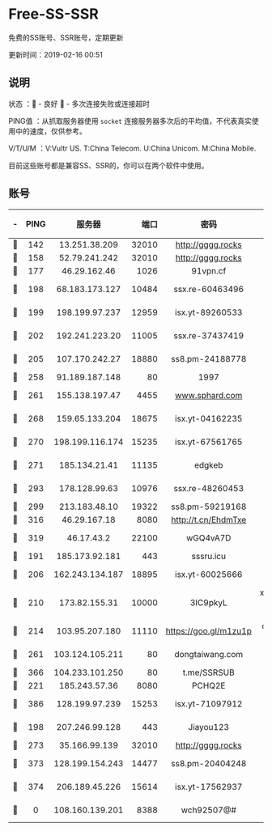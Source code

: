 # Free-SS-SSR

免费的SS账号、SSR账号，定期更新

更新时间：2019-02-16 00:51

## 说明

状态     ：🙂 - 良好 🙁 - 多次连接失败或连接超时

PING值   ：从抓取服务器使用 `socket` 连接服务器多次后的平均值，不代表真实使用中的速度，仅供参考。

V/T/U/M  ：V:Vultr US. T:China Telecom. U:China Unicom. M:China Mobile.

目前这些账号都是兼容SS、SSR的，你可以在两个软件中使用。

## 账号

|-|PING|服务器|端口|密码|加密方式|区域|V/T/U/M|
|:----:|:----:|:-----:|-----:|:----:|:----:|:----:|:----:|
|🙂|142|13.251.38.209|32010|http://gggg.rocks|chacha20|SG|10↑/10↑/10↑/9↑|
|🙂|158|52.79.241.242|32010|http://gggg.rocks|chacha20|KR|9↑/9↑/8↑/9↑|
|🙂|177|46.29.162.46|1026|91vpn.cf|rc4-md5|RU|10↑/10↑/8↑/10↑|
|🙂|198|68.183.173.127|10484|ssx.re-60463496|aes-256-cfb|US|7↑/6↑/6↑/6↑|
|🙂|199|198.199.97.237|12959|isx.yt-89260533|aes-256-cfb|US|9↑/9↑/9↑/9↑|
|🙂|202|192.241.223.20|11005|ssx.re-37437419|aes-256-cfb|US|7↑/6↑/6↑/6↑|
|🙂|205|107.170.242.27|18880|ss8.pm-24188778|aes-256-cfb|US|7↑/6↑/6↑/6↑|
|🙂|258|91.189.187.148|80|1997|chacha20|US|10↑/10↑/10↑/10↑|
|🙂|261|155.138.197.47|4455|www.sphard.com|aes-256-cfb|US|7↑/8↑/10↑/9↑|
|🙂|268|159.65.133.204|18675|isx.yt-04162235|aes-256-cfb|SG|9↑/9↑/9↑/9↑|
|🙂|270|198.199.116.174|15235|isx.yt-67561765|aes-256-cfb|US|9↑/9↑/9↑/9↑|
|🙂|271|185.134.21.41|11135|edgkeb|aes-256-cfb|GB|10↑/10↑/10↑/10↑|
|🙂|293|178.128.99.63|10976|ssx.re-48260453|aes-256-cfb|SG|7↑/6↑/6↑/6↑|
|🙂|299|213.183.48.10|19322|ss8.pm-59219168|rc4-md5|RU|7↑/6↑/6↑/6↑|
|🙂|316|46.29.167.18|8080|http://t.cn/EhdmTxe|rc4-md5|RU|9↑/8↑/7↑/8↑|
|🙂|319|46.17.43.2|22100|wGQ4vA7D|aes-256-gcm|RU|5↑/10↑/10↑/10↑|
|🙂|191|185.173.92.181|443|sssru.icu|rc4-md5|RU|10↑/10↑/7↑/10↑|
|🙂|206|162.243.134.187|18895|isx.yt-60025666|aes-256-cfb|US|9↑/9↑/9↑/9↑|
|🙂|210|173.82.155.31|10000|3IC9pkyL|xchacha20-ietf-poly1305|US|6↓/8↓/8↑/8↑|
|🙂|214|103.95.207.180|11110|https://goo.gl/m1zu1p|chacha20-ietf|US|8↑/9↑/9↑/9↑|
|🙂|261|103.124.105.211|80|dongtaiwang.com|aes-256-cfb|US|10↑/10↑/10↑/10↑|
|🙂|366|104.233.101.250|80|t.me/SSRSUB|rc4-md5|CA|10↑/10↑/10↑/10↑|
|🙂|221|185.243.57.36|8080|PCHQ2E|rc4-md5|US|10↑/10↑/10↑/10↑|
|🙂|386|128.199.97.239|15253|isx.yt-71097912|aes-256-cfb|SG|9↑/9↑/9↑/9↑|
|🙁|198|207.246.99.128|443|Jiayou123|aes-256-cfb|US|9↑/9↑/9↑/10↑|
|🙁|273|35.166.99.139|32010|http://gggg.rocks|chacha20|US|10↑/10↑/10↑/10↑|
|🙁|373|128.199.154.243|14477|ss8.pm-20404248|aes-256-cfb|SG|7↑/6↑/6↑/6↑|
|🙁|374|206.189.45.226|15614|isx.yt-17562937|aes-256-cfb|SG|9↑/9↑/9↑/9↑|
|🙁|0|108.160.139.201|8388|wch92507@#|aes-256-cfb|JP|3↑/10↑/10↑/10↑|
